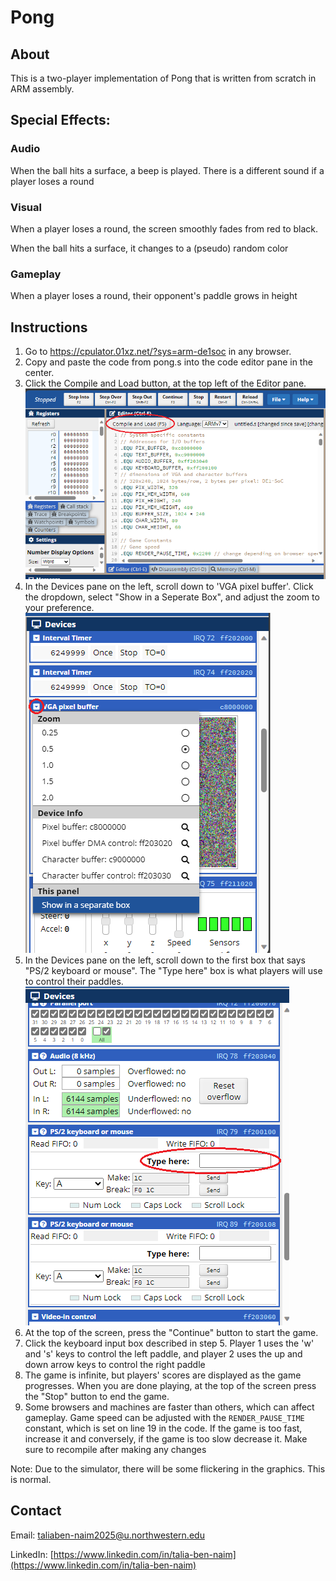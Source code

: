 # Pong
## About
This is a two-player implementation of Pong that is written from scratch in ARM assembly. 

## Special Effects:
### Audio
When the ball hits a surface, a beep is played. There is a different sound if a player loses a round
### Visual 
When a player loses a round, the screen smoothly fades from red to black. 

When the ball hits a surface, it changes to a (pseudo) random color
### Gameplay
When a player loses a round, their opponent's paddle grows in height
		
## Instructions
1. Go to https://cpulator.01xz.net/?sys=arm-de1soc in any browser.
2. Copy and paste the code from pong.s into the code editor pane in the center.
3. Click the Compile and Load button, at the top left of the Editor pane.
![Compile button in simulator](/images/compile.png)
4. In the Devices pane on the left, scroll down to 'VGA pixel buffer'. Click the dropdown, select "Show in a Seperate Box", and adjust the zoom to your preference.
![Moving pixel buffer window in simulator](/images/popout.png)
5. In the Devices pane on the left, scroll down to the first box that says "PS/2 keyboard or mouse". The "Type here" box is what players will use to control their paddles.
![Where to type in simulator during gamepay](/images/type-here.png)
6. At the top of the screen, press the "Continue" button to start the game. 
7. Click the keyboard input box described in step 5. Player 1 uses the 'w' and 's' keys to control the left paddle, and player 2 uses the up and down arrow keys to control the right paddle
8. The game is infinite, but players' scores are displayed as the game progresses. When you are done playing, at the top of the screen press the "Stop" button to end the game. 
9. Some browsers and machines are faster than others, which can affect gameplay. Game speed can be adjusted with the `RENDER_PAUSE_TIME` constant, which is set on line 19 in the code. If the game is too fast, increase it and conversely, if the game is too slow decrease it. Make sure to recompile after making any changes

Note: Due to the simulator, there will be some flickering in the graphics. This is normal.		

## Contact
Email: taliaben-naim2025@u.northwestern.edu

LinkedIn: [https://www.linkedin.com/in/talia-ben-naim](https://www.linkedin.com/in/talia-ben-naim)
